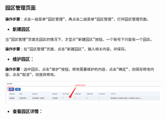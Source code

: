 ### 园区管理页面

**`操作步骤`**`：点击一级菜单“园区管理”，再点击二级菜单“园区管理”，打开园区管理页面。`

* **新建园区**

`当“园区管理”页面无园区的情况下，才显示“新建园区”按钮。一个账号下只能有一个园区。`

**`操作步骤`**`：在“园区管理”页面，点击“新建园区”，输入相关内容，并保存。`

* **维护园区：**

**`操作步骤`**`：选中园区，点击“维护”按钮，修改需要维护的内容，点击“确定”，则保存修改内容，点击“取消”，则放弃修改。`

![](/assets/yqwh.png)

* **查看园区详情：**




